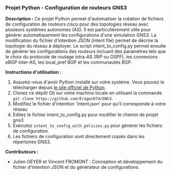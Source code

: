### Projet Python - Configuration de routeurs GNS3

**Description :** 
Ce projet Python permet d'automatiser la création de fichiers de configuration de routeurs cisco pour des topologies réseau avec plusieurs systèmes autonomes (AS).
Il est particulièrement utile pour générer automatiquement les configurations d'une simulation GNS3.
La modification du fichier d'intention JSON (intent file) permet de décrire la topologie du réseau à déployer.
Le script intent_to_config.py permet ensuite de générer les configurations des routeurs incluant des paramètres tels que le choix du protocole de routage intra-AS (RIP ou OSPF), les connexions eBGP inter-AS, les local_pref BGP et les communautés BGP.

**Instructions d'utilisation :**
1. Assurez-vous d'avoir Python installé sur votre système. Vous pouvez le télécharger depuis [le site officiel de Python](https://www.python.org/).
2. Clonez ce dépôt Git sur votre machine locale en utilisant la commande `git clone https://github.com/Eragon974/GNS3`.
3. Modifiez le fichier d'intention 'intent.json' pour qu'il corresponde à votre réseau
4. Editez le fichier intent_to_config.py pour modifier le chemin de projet gns3
5. Exécutez `intent_to_config_with_policies.py` pour générer les fichiers de configuration.
6. Les fichiers de configuration sont directement copiés dans les répertoires GNS3.

**Contributeurs :**
- Julien GEYER et Vincent FROMONT : Conception et développement du fichier d'intention JSON et du générateur de configurations.

